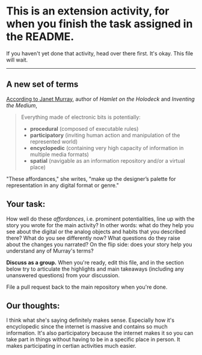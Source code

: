 # This is an extension activity, for when you finish the task assigned in the README.

If you haven't yet done that activity, head over there first. It's okay. This file will wait.

----

## A new set of terms
[According to Janet Murray](https://inventingthemedium.com/four-affordances/), author of *Hamlet on the Holodeck* and *Inventing the Medium*,

> Everything made of electronic bits is potentially:
> * **procedural** (composed of executable rules)
> * **participatory** (inviting human action and manipulation of the represented world)
> * **encyclopedic** (containing very high capacity of information in multiple media formats)
> * **spatial** (navigable as an information repository and/or a virtual place)

"These affordances," she writes, "make up the designer’s palette for representation in any digital format or genre."

## Your task:
How well do these *affordances*, i.e. prominent potentialities, line up with the story you wrote for the main activity? In other words: what do they help you see about the digital or the analog objects and habits that you described there? What do you see differently now? What questions do they raise about the changes you narrated? On the flip side: does your story help you understand any of Murray's terms?

**Discuss as a group.** When you're ready, edit this file, and in the section below try to articulate the highlights and main takeaways (including any unanswered questions) from your discussion.

File a pull request back to the main repository when you're done.

## Our thoughts:

I think what she's saying definitely makes sense.  Especially how it's encyclopedic since the internet is massive and contains so much information.
It's also participatory because the internet makes it so you can take part in things without having to be in a specific place in person.  It makes participating in certian activities much easier.  
